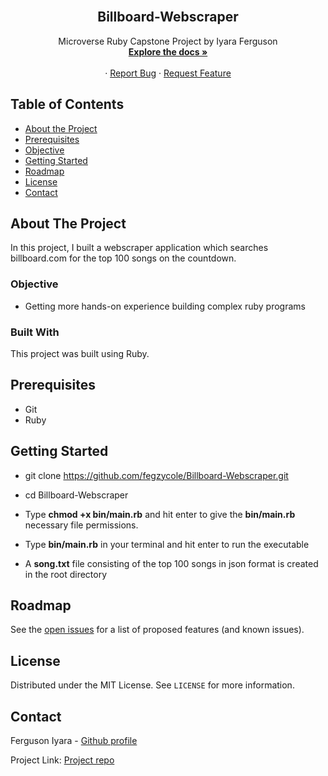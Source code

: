 <br />
<p align="center">
 
  <h2 align="center">Billboard-Webscraper</h2>
  <p align="center">
    Microverse Ruby Capstone Project by Iyara Ferguson
    <br />
    <a href="https://github.com/fegzycole/Billboard-Webscraper/tree/feature-developer"><strong>Explore the docs »</strong></a>
    <br />
    <br />
    ·
    <a href="https://github.com/fegzycole/Billboard-Webscraper/issues">Report Bug</a>
    ·
    <a href="https://github.com/fegzycole/Billboard-Webscraper">Request Feature</a>
  </p>
</p>


<!-- TABLE OF CONTENTS -->
## Table of Contents

* [About the Project](#about-the-project)
* [Prerequisites](#prerequisites)
* [Objective](#objective)
* [Getting Started](#getting-started)
* [Roadmap](#roadmap)
* [License](#license)
* [Contact](#contact)



<!-- ABOUT THE PROJECT -->
## About The Project

In this project, I built a webscraper application which searches billboard.com for the top 100 songs on the countdown.

### Objective

 - Getting more hands-on experience building complex ruby programs
 

### Built With

This project was built using Ruby. 

## Prerequisites
 - Git
 - Ruby


## Getting Started

- git clone https://github.com/fegzycole/Billboard-Webscraper.git

- cd Billboard-Webscraper

- Type **chmod +x bin/main.rb** and hit enter to give the **bin/main.rb** necessary file permissions.

- Type **bin/main.rb** in your terminal and hit enter to run the executable

- A **song.txt** file consisting of the top 100 songs in json format is created in the root directory


<!-- ROADMAP -->
## Roadmap

See the [open issues](https://github.com/fegzycole/Billboard-Webscraper/issues) for a list of proposed features (and known issues).


<!-- LICENSE -->
## License

Distributed under the MIT License. See `LICENSE` for more information.

<!-- CONTACT -->
## Contact
Ferguson Iyara - [Github profile](https://github.com/fegzycole)

Project Link: [Project repo](https://github.com/fegzycole/Billboard-Webscraper/)

<!-- MARKDOWN LINKS & IMAGES -->
<!-- https://www.markdownguide.org/basic-syntax/#reference-style-links -->
[contributors-shield]: https://img.shields.io/badge/Contributors-2-%2300ff00
[contributors-url]: https://github.com/fegzycole/Billboard-Webscraper/graphs/contributors
[issues-shield]: https://img.shields.io/badge/issues-0-%2300ff00
[issues-url]: https://github.com/fegzycole/Billboard-Webscraper/issues


